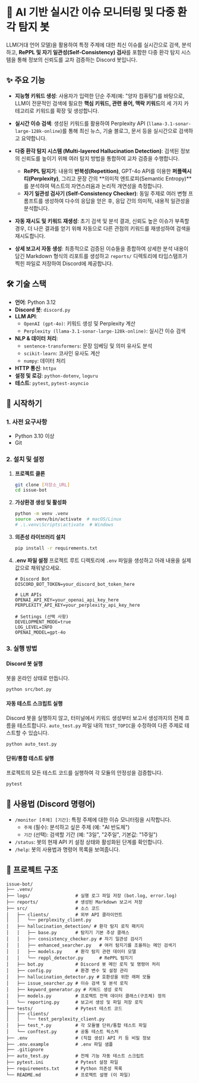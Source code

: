 # 🤖 AI 기반 실시간 이슈 모니터링 및 다중 환각 탐지 봇

LLM(거대 언어 모델)을 활용하여 특정 주제에 대한 최신 이슈를 실시간으로 검색, 분석하고, **RePPL 및 자기 일관성(Self-Consistency) 검사**를 포함한 다중 환각 탐지 시스템을 통해 정보의 신뢰도를 교차 검증하는 Discord 봇입니다.

## ✨ 주요 기능

-   **지능형 키워드 생성**: 사용자가 입력한 단순 주제(예: "양자 컴퓨팅")를 바탕으로, LLM이 전문적인 검색에 필요한 **핵심 키워드, 관련 용어, 맥락 키워드**의 세 가지 카테고리로 키워드를 확장 및 생성합니다.

-   **실시간 이슈 검색**: 생성된 키워드를 활용하여 Perplexity API (`llama-3.1-sonar-large-128k-online`)를 통해 최신 뉴스, 기술 블로그, 문서 등을 실시간으로 검색하고 요약합니다.

-   **다중 환각 탐지 시스템 (Multi-layered Hallucination Detection)**: 검색된 정보의 신뢰도를 높이기 위해 여러 탐지 방법을 통합하여 교차 검증을 수행합니다.
    -   **RePPL 탐지기**: 내용의 **반복성(Repetition)**, GPT-4o API를 이용한 **퍼플렉시티(Perplexity)**, 그리고 문장 간의 **의미적 엔트로피(Semantic Entropy)**를 분석하여 텍스트의 자연스러움과 논리적 개연성을 측정합니다.
    -   **자기 일관성 검사기 (Self-Consistency Checker)**: 동일 주제로 여러 변형 프롬프트를 생성하여 다수의 응답을 얻은 후, 응답 간의 의미적, 내용적 일관성을 분석합니다.

-   **자동 재시도 및 키워드 재생성**: 초기 검색 및 분석 결과, 신뢰도 높은 이슈가 부족할 경우, 더 나은 결과를 얻기 위해 자동으로 다른 관점의 키워드를 재생성하여 검색을 재시도합니다.

-   **상세 보고서 자동 생성**: 최종적으로 검증된 이슈들을 종합하여 상세한 분석 내용이 담긴 Markdown 형식의 리포트를 생성하고 `reports/` 디렉토리에 타임스탬프가 찍힌 파일로 저장하여 Discord에 제공합니다.

## 🛠️ 기술 스택

-   **언어**: Python 3.12
-   **Discord 봇**: `discord.py`
-   **LLM API**:
    -   `OpenAI (gpt-4o)`: 키워드 생성 및 Perplexity 계산
    -   `Perplexity (llama-3.1-sonar-large-128k-online)`: 실시간 이슈 검색
-   **NLP & 데이터 처리**:
    -   `sentence-transformers`: 문장 임베딩 및 의미 유사도 분석
    -   `scikit-learn`: 코사인 유사도 계산
    -   `numpy`: 데이터 처리
-   **HTTP 통신**: `httpx`
-   **설정 및 로깅**: `python-dotenv`, `loguru`
-   **테스트**: `pytest`, `pytest-asyncio`

## 🚀 시작하기

### 1. 사전 요구사항

-   Python 3.10 이상
-   Git

### 2. 설치 및 설정

1.  **프로젝트 클론**
    ```bash
    git clone [저장소_URL]
    cd issue-bot
    ```

2.  **가상환경 생성 및 활성화**
    ```bash
    python -m venv .venv
    source .venv/bin/activate  # macOS/Linux
    # .\.venv\Scripts\activate  # Windows
    ```

3.  **의존성 라이브러리 설치**
    ```bash
    pip install -r requirements.txt
    ```

4.  **.env 파일 설정**
    프로젝트 루트 디렉토리에 `.env` 파일을 생성하고 아래 내용을 실제 값으로 채워넣으세요.

    ```dotenv
    # Discord Bot
    DISCORD_BOT_TOKEN=your_discord_bot_token_here

    # LLM APIs
    OPENAI_API_KEY=your_openai_api_key_here
    PERPLEXITY_API_KEY=your_perplexity_api_key_here

    # Settings (선택 사항)
    DEVELOPMENT_MODE=true
    LOG_LEVEL=INFO
    OPENAI_MODEL=gpt-4o
    ```

### 3. 실행 방법

#### Discord 봇 실행
봇을 온라인 상태로 만듭니다.
```bash
python src/bot.py
```

#### 자동 테스트 스크립트 실행
Discord 봇을 실행하지 않고, 터미널에서 키워드 생성부터 보고서 생성까지의 전체 흐름을 테스트합니다. `auto_test.py` 파일 내의 `TEST_TOPIC`을 수정하여 다른 주제로 테스트할 수 있습니다.
```bash
python auto_test.py
```

#### 단위/통합 테스트 실행
프로젝트의 모든 테스트 코드를 실행하여 각 모듈의 안정성을 검증합니다.
```bash
pytest
```

## 💬 사용법 (Discord 명령어)

-   `/monitor [주제] [기간]`: 특정 주제에 대한 이슈 모니터링을 시작합니다.
    -   `주제` (필수): 분석하고 싶은 주제 (예: "AI 반도체")
    -   `기간` (선택): 검색할 기간 (예: "3일", "2주일", 기본값: "1주일")
-   `/status`: 봇의 현재 API 키 설정 상태와 활성화된 단계를 확인합니다.
-   `/help`: 봇의 사용법과 명령어 목록을 보여줍니다.

## 📁 프로젝트 구조

```
issue-bot/
├── .venv/
├── logs/                 # 실행 로그 파일 저장 (bot.log, error.log)
├── reports/              # 생성된 Markdown 보고서 저장
├── src/                  # 소스 코드
│   ├── clients/          # 외부 API 클라이언트
│   │   └── perplexity_client.py
│   ├── hallucination_detection/ # 환각 탐지 로직 패키지
│   │   ├── base.py       # 탐지기 기본 추상 클래스
│   │   ├── consistency_checker.py # 자기 일관성 검사기
│   │   ├── enhanced_searcher.py   # 여러 탐지기를 조율하는 메인 검색기
│   │   ├── models.py     # 환각 탐지 관련 데이터 모델
│   │   └── reppl_detector.py      # RePPL 탐지기
│   ├── bot.py            # Discord 봇 메인 로직 및 명령어 처리
│   ├── config.py         # 환경 변수 및 설정 관리
│   ├── hallucination_detector.py # 호환성을 위한 래퍼 모듈
│   ├── issue_searcher.py # 이슈 검색 및 분석 로직
│   ├── keyword_generator.py # 키워드 생성 로직
│   ├── models.py         # 프로젝트 전역 데이터 클래스(구조체) 정의
│   └── reporting.py      # 보고서 생성 및 파일 저장 로직
├── tests/                # Pytest 테스트 코드
│   ├── clients/
│   │   └── test_perplexity_client.py
│   ├── test_*.py         # 각 모듈별 단위/통합 테스트 파일
│   └── conftest.py       # 공통 테스트 픽스처
├── .env                  # (직접 생성) API 키 등 비밀 정보
├── .env.example          # .env 파일 샘플
├── .gitignore
├── auto_test.py          # 전체 기능 자동 테스트 스크립트
├── pytest.ini            # Pytest 설정 파일
├── requirements.txt      # Python 의존성 목록
└── README.md             # 프로젝트 설명 (이 파일)
```